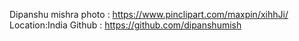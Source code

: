 Dipanshu mishra
photo : https://www.pinclipart.com/maxpin/xihhJi/
Location:India
Github : https://github.com/dipanshumish
